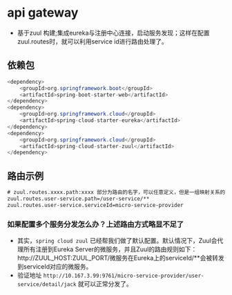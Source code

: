 # api gateway
* 基于zuul 构建;集成eureka与注册中心连接，启动服务发现；这样在配置zuul.routes时，就可以利用service id进行路由处理了。

## 依赖包
```java
<dependency>
    <groupId>org.springframework.boot</groupId>
    <artifactId>spring-boot-starter-web</artifactId>
</dependency>
<dependency>
    <groupId>org.springframework.cloud</groupId>
    <artifactId>spring-cloud-starter-eureka</artifactId>
</dependency>
<dependency>
    <groupId>org.springframework.cloud</groupId>
    <artifactId>spring-cloud-starter-zuul</artifactId>
</dependency>
```

## 路由示例
```xml
# zuul.routes.xxxx.path:xxxx 部分为路由的名字，可以任意定义，但是一组映射关系的path和url要相同，下面讲serviceId时候也是如此。
zuul.routes.user-service.path=/user-service/**
zuul.routes.user-service.serviceId=micro-service-provider
```
### 如果配置多个服务分发怎么办？上述路由方式略显不足了
* 其实，`spring cloud zuul` 已经帮我们做了默认配置。默认情况下，Zuul会代理所有注册到Eureka Server的微服务，并且Zuul的路由规则如下：http://ZUUL_HOST:ZUUL_PORT/微服务在Eureka上的serviceId/**会被转发到serviceId对应的微服务。
* 验证地址 `http://10.167.3.99:9761/micro-service-provider/user-service/detail/jack` 就可以正常分发了。
